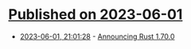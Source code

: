 # [Published on 2023-06-01](index.md)

* [2023-06-01, 21:01:28](https://lobste.rs/s/owl4cg/announcing_rust_1_70_0) - [Announcing Rust 1.70.0](https://blog.rust-lang.org/2023/06/01/Rust-1.70.0.html)
